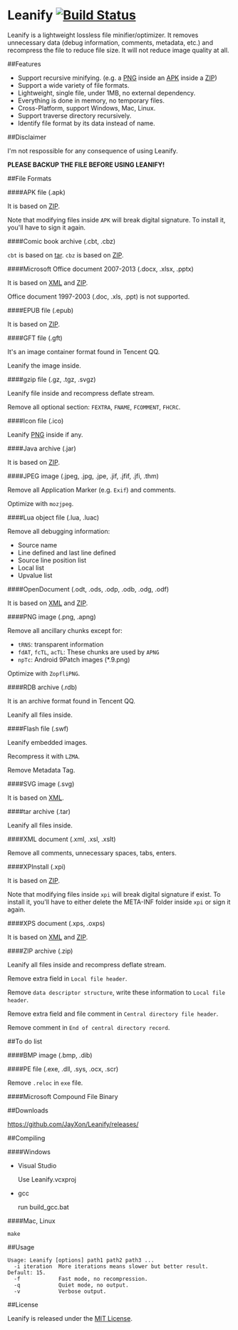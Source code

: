 Leanify [![Build Status](https://travis-ci.org/JayXon/Leanify.svg)](https://travis-ci.org/JayXon/Leanify)
=======

Leanify is a lightweight lossless file minifier/optimizer. It removes unnecessary data (debug information, comments, metadata, etc.) and recompress the file to reduce file size. It will not reduce image quality at all.


##Features

* Support recursive minifying. (e.g. a [PNG] inside an [APK] inside a [ZIP])
* Support a wide variety of file formats.
* Lightweight, single file, under 1MB, no external dependency.
* Everything is done in memory, no temporary files.
* Cross-Platform, support Windows, Mac, Linux.
* Support traverse directory recursively.
* Identify file format by its data instead of name.


##Disclaimer

I'm not respossible for any consequence of using Leanify.

**PLEASE BACKUP THE FILE BEFORE USING LEANIFY!**


##File Formats


####APK file (.apk)

It is based on [ZIP].
  
Note that modifying files inside `APK` will break digital signature.
To install it, you'll have to sign it again.


####Comic book archive (.cbt, .cbz)

`cbt` is based on [tar]. `cbz` is based on [ZIP].


####Microsoft Office document 2007-2013 (.docx, .xlsx, .pptx)

It is based on [XML] and [ZIP].

Office document 1997-2003 (.doc, .xls, .ppt) is not supported.


####EPUB file (.epub)

It is based on [ZIP].


####GFT file (.gft)

It's an image container format found in Tencent QQ.

Leanify the image inside.


####gzip file (.gz, .tgz, .svgz)

Leanify file inside and recompress deflate stream.
  
Remove all optional section: `FEXTRA`, `FNAME`, `FCOMMENT`, `FHCRC`.


####Icon file (.ico)

Leanify [PNG] inside if any.


####Java archive (.jar)

It is based on [ZIP].


####JPEG image (.jpeg, .jpg, .jpe, .jif, .jfif, .jfi, .thm)

Remove all Application Marker (e.g. `Exif`) and comments.

Optimize with `mozjpeg`.


####Lua object file (.lua, .luac)

Remove all debugging information:

* Source name
* Line defined and last line defined
* Source line position list
* Local list
* Upvalue list


####OpenDocument (.odt, .ods, .odp, .odb, .odg, .odf)

It is based on [XML] and [ZIP].


####PNG image (.png, .apng)

Remove all ancillary chunks except for:
  
* `tRNS`: transparent information
* `fdAT`, `fcTL`, `acTL`: These chunks are used by `APNG`
* `npTc`: Android 9Patch images (*.9.png)

Optimize with `ZopfliPNG`.


####RDB archive (.rdb)

It is an archive format found in Tencent QQ.

Leanify all files inside.


####Flash file (.swf)

Leanify embedded images.

Recompress it with `LZMA`.
  
Remove Metadata Tag.


####SVG image (.svg)
 
It is based on [XML].


####tar archive (.tar)

Leanify all files inside.


####XML document (.xml, .xsl, .xslt)

Remove all comments, unnecessary spaces, tabs, enters.


####XPInstall (.xpi)

It is based on [ZIP].

Note that modifying files inside `xpi` will break digital signature if exist.
To install it, you'll have to either delete the META-INF folder inside `xpi` or sign it again.


####XPS document (.xps, .oxps)

It is based on [XML] and [ZIP].


####ZIP archive (.zip)

Leanify all files inside and recompress deflate stream.
  
Remove extra field in `Local file header`.
  
Remove `data descriptor structure`, write these information to `Local file header`.
  
Remove extra field and file comment in `Central directory file header`.
  
Remove comment in `End of central directory record`.



##To do list


####BMP image (.bmp, .dib)


####PE file (.exe, .dll, .sys, .ocx, .scr)

Remove `.reloc` in `exe` file.


####Microsoft Compound File Binary



##Downloads

https://github.com/JayXon/Leanify/releases/


##Compiling

####Windows

* Visual Studio

  Use Leanify.vcxproj

* gcc

  run build_gcc.bat


####Mac, Linux

```
make
```


##Usage

```
Usage: Leanify [options] path1 path2 path3 ...
  -i iteration  More iterations means slower but better result. Default: 15.
  -f            Fast mode, no recompression.
  -q            Quiet mode, no output.
  -v            Verbose output.
```



##License

Leanify is released under the [MIT License](LICENSE).


[APK]: #apk-file-apk
[PNG]: #png-image-png-apng
[tar]: #tar-archive-tar
[XML]: #xml-document-xml-xsl-xslt
[ZIP]: #zip-archive-zip
